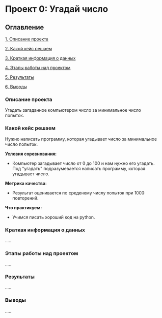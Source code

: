 # Проект 0: Угадай число

## Оглавление
[1. Описание проекта](https://github.com/VitaliyKrasnov/sf_data_science/blob/master/project_0/README.md#Описание-проекта)

[2. Какой кейс решаем](https://github.com/VitaliyKrasnov/sf_data_science/blob/master/project_0/README.md#Какой-кейс-решаем)

[3. Краткая информация о данных](https://github.com/VitaliyKrasnov/sf_data_science/blob/master/project_0/README.md#Краткая-информация-о-данных)

[4. Этапы работы над проектом](https://github.com/VitaliyKrasnov/sf_data_science/blob/master/project_0/README.md#Этапы-работы-над-проектом)

[5. Результаты](https://github.com/VitaliyKrasnov/sf_data_science/blob/master/project_0/README.md#Результаты)

[6. Выводы](https://github.com/VitaliyKrasnov/sf_data_science/blob/master/project_0/README.md#Выводы)


### Описание проекта
Угадать загаданное компьютером число за минимальное число попыток.

### Какой кейс решаем
Нужно написать программу, которая угадывает число за минимальное число попыток.

**Условия соревнования:**
- Компьютер загадывает число от 0 до 100 и нам нужно его угадать. Под "угадать" подразумевается написать программу, которая угадывает число.

**Метрика качества:**
- Результат оценивается по среденему числу попыток при 1000 повторений.

**Что практикуем:**
- Учимся писать хороший код на python.

### Краткая информация о данных
.....

### Этапы работы над проектом
.....

### Результаты
.....

### Выводы
.....